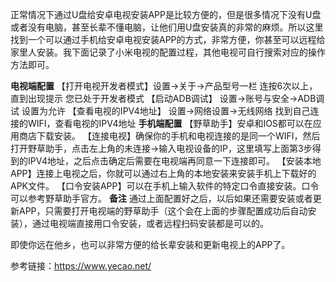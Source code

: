正常情况下通过U盘给安卓电视安装APP是比较方便的，但是很多情况下没有U盘或者没有电脑，甚至长辈不懂电脑，让他们用U盘安装真的非常的麻烦。所以这里找到一个可以通过手机给安卓电视安装APP的方式，非常方便，你甚至可以远程给家里人安装。我下面记录了小米电视的配置过程，其他电视可自行搜索对应的操作方法即可。

**电视端配置**
【打开电视开发者模式】设置->关于->产品型号一栏 连按6次以上，直到出现提示 您已处于开发者模式
【启动ADB调试】 设置->账号与安全->ADB调试 设置为允许
【查看电视的IPV4地址】 设置->网络设置->无线网络 找到自己连接的WIFI，查看电视的IPV4地址
**手机端配置**
【野草助手】安卓和IOS都可以在应用商店下载安装。
【连接电视】确保你的手机和电视连接的是同一个WIFI，然后打开野草助手，点击左上角的未连接->输入电视设备的IP，这里填写上面第3步得到的IPV4地址，之后点击确定后需要在电视端再同意一下连接即可。
【安装本地APP】连接上电视之后，你就可以通过右上角的本地安装来安装手机上下载好的APK文件。
【口令安装APP】可以在手机上输入软件的特定口令直接安装。口令可以参考野草助手官方。
**备注**
通过上面配置好之后，以后如果还需要安装或者更新APP，只需要打开电视端的野草助手（这个会在上面的步骤配置成功后自动安装），通过电视端直接用口令安装，或者远程扫码安装都是可以的。

即使你远在他乡，也可以非常方便的给长辈安装和更新电视上的APP了。

参考链接：https://www.yecao.net/